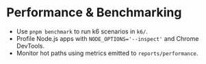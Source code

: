 # Performance & Benchmarking

- Use `pnpm benchmark` to run k6 scenarios in `k6/`.
- Profile Node.js apps with `NODE_OPTIONS='--inspect'` and Chrome DevTools.
- Monitor hot paths using metrics emitted to `reports/performance`.
